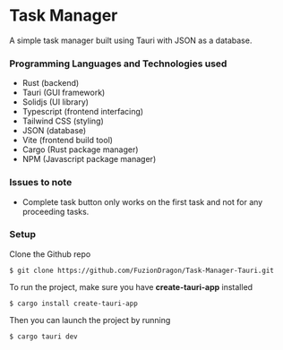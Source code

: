# Task Manager

A simple task manager built using Tauri with JSON as a database.

### Programming Languages and Technologies used

- Rust (backend)
- Tauri (GUI framework)
- Solidjs (UI library)
- Typescript (frontend interfacing)
- Tailwind CSS (styling)
- JSON (database)
- Vite (frontend build tool)
- Cargo (Rust package manager)
- NPM (Javascript package manager)

### Issues to note

- Complete task button only works on the first task and not for any proceeding tasks.

### Setup

Clone the Github repo

```
$ git clone https://github.com/FuzionDragon/Task-Manager-Tauri.git
```

To run the project, make sure you have **create-tauri-app** installed

```
$ cargo install create-tauri-app
```

Then you can launch the project by running

```
$ cargo tauri dev
```
